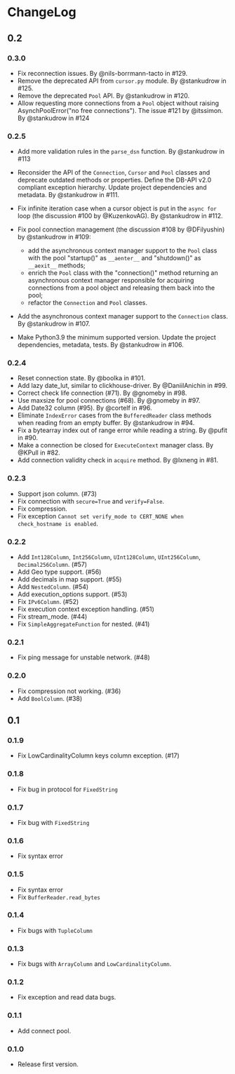 # ChangeLog

## 0.2

### 0.3.0

- Fix reconnection issues. By @nils-borrmann-tacto in #129. 
- Remove the deprecated API from `cursor.py` module. By @stankudrow in #125.
- Remove the deprecated `Pool` API. By @stankudrow in #120.
- Allow requesting more connections from a `Pool` object without raising AsynchPoolError("no free connections"). The issue #121 by @itssimon. By @stankudrow in #124

### 0.2.5

- Add more validation rules in the `parse_dsn` function. By @stankudrow in #113
- Reconsider the API of the `Connection`, `Cursor` and `Pool` classes and deprecate outdated methods or properties. Define the DB-API v2.0 compliant exception hierarchy. Update project dependencies and metadata. By @stankudrow in #111.
- Fix infinite iteration case when a cursor object is put in the `async for` loop (the discussion #100 by @KuzenkovAG). By @stankudrow in #112.
- Fix pool connection management (the discussion #108 by @DFilyushin) by @stankudrow in #109:

  - add the asynchronous context manager support to the `Pool` class with the pool "startup()" as `__aenter__` and "shutdown()" as `__aexit__` methods;
  - enrich the `Pool` class with the "connection()" method returning an asynchronous context manager responsible for acquiring connections from a pool object and releasing them back into the pool;
  - refactor the `Connection` and `Pool` classes.
- Add the asynchronous context manager support to the `Connection` class. By @stankudrow in #107.
- Make Python3.9 the minimum supported version. Update the project dependencies, metadata, tests. By @stankudrow in #106.

### 0.2.4

- Reset connection state. By @boolka in #101.
- Add lazy date_lut, similar to clickhouse-driver. By @DaniilAnichin in #99.
- Correct check life connection (#71). By @gnomeby in #98.
- Use maxsize for pool connections (#68). By @gnomeby in #97.
- Add Date32 column (#95). By @cortelf in #96.
- Eliminate `IndexError` cases from the `BufferedReader` class methods when reading from an empty buffer. By @stankudrow in #94.
- Fix a bytearray index out of range error while reading a string. By @pufit in #90.
- Make a connection be closed for `ExecuteContext` manager class. By @KPull in #82.
- Add connection validity check in `acquire` method. By @lxneng in #81.

### 0.2.3

- Support json column. (#73)
- Fix connection with `secure=True` and `verify=False`.
- Fix compression.
- Fix exception `Cannot set verify_mode to CERT_NONE when check_hostname is enabled`.

### 0.2.2

- Add `Int128Column`, `Int256Column`, `UInt128Column`, `UInt256Column`, `Decimal256Column`. (#57)
- Add Geo type support. (#56)
- Add decimals in map support. (#55)
- Add `NestedColumn`. (#54)
- Add execution_options support. (#53)
- Fix `IPv6Column`. (#52)
- Fix execution context exception handling. (#51)
- Fix stream_mode. (#44)
- Fix `SimpleAggregateFunction` for nested. (#41)

### 0.2.1

- Fix ping message for unstable network. (#48)

### 0.2.0

- Fix compression not working. (#36)
- Add `BoolColumn`. (#38)

## 0.1

### 0.1.9

- Fix LowCardinalityColumn keys column exception. (#17)

### 0.1.8

- Fix bug in protocol for `FixedString`

### 0.1.7

- Fix bug with `FixedString`

### 0.1.6

- Fix syntax error

### 0.1.5

- Fix syntax error
- Fix `BufferReader.read_bytes`

### 0.1.4

- Fix bugs with `TupleColumn`

### 0.1.3

- Fix bugs with `ArrayColumn` and `LowCardinalityColumn`.

### 0.1.2

- Fix exception and read data bugs.

### 0.1.1

- Add connect pool.

### 0.1.0

- Release first version.
